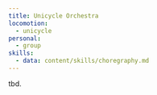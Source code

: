 ```yaml
---
title: Unicycle Orchestra
locomotion:
  - unicycle
personal:
  - group
skills:
  - data: content/skills/choregraphy.md
---
```


tbd.
